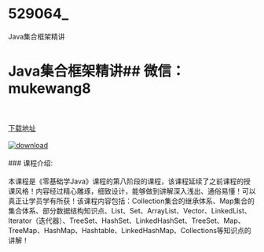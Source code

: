 # 529064_
Java集合框架精讲
# Java集合框架精讲## 微信：mukewang8
<br/></br>[下载地址](http://www.36tz.cn/article/529064 "下载地址")
<br/></br>[![download](http://36tz.cn/muke_img/2019_11_1-103-300x178.png "下载地址")](http://www.36tz.cn/article/529064 "下载地址")
<br/></br>### 课程介绍:<br/></br>本课程是《零基础学Java》课程的第八阶段的课程，该课程延续了之前课程的授课风格！内容经过精心雕琢，细致设计，能够做到讲解深入浅出、通俗易懂！可以真正让学员学有所获！该课程内容包括：Collection集合的继承体系、Map集合的集合体系、部分数据结构知识点、List、Set、ArrayList、Vector、LinkedList、Iterator（迭代器）、TreeSet、HashSet、LinkedHashSet、TreeSet、Map、TreeMap、HashMap、Hashtable、LinkedHashMap、Collections等知识点的讲解！


